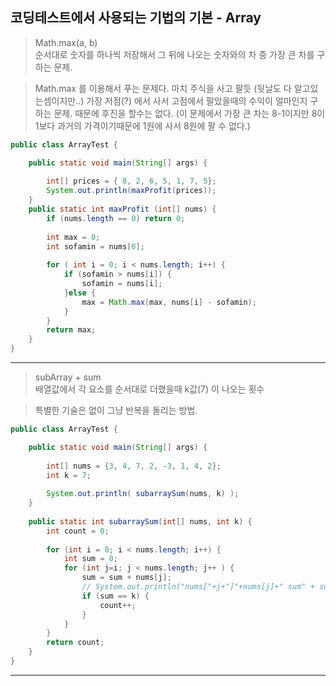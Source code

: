 ## 코딩테스트에서 사용되는 기법의 기본 - Array

> Math.max(a, b)<br>
> 순서대로 숫자를 하나씩 저장해서 그 뒤에 나오는 숫자와의 차 중 가장 큰 차를 구하는 문제.

> Math.max 를 이용해서 푸는 문제다. 마치 주식을 사고 팔듯 (뒷날도 다 알고있는셈이지만..) 가장 저점(?) 에서 사서 고점에서 팔았을때의 수익이 얼마인지 구하는 문제. 때문에 후진을 할수는 없다. (이 문제에서 가장 큰 차는 8-1이지만 8이 1보다 과거의 가격이기때문에 1원에 사서 8원에 팔 수 없다.)
```JAVA
public class ArrayTest {

	public static void main(String[] args) {
		
		int[] prices = { 8, 2, 6, 5, 1, 7, 5};
		System.out.println(maxProfit(prices));
	}
	public static int maxProfit (int[] nums) {
		if (nums.length == 0) return 0;
		
		int max = 0;
		int sofamin = nums[0];
		
		for ( int i = 0; i < nums.length; i++) {
			if (sofamin > nums[i]) {
				sofamin = nums[i];
			}else {
				max = Math.max(max, nums[i] - sofamin);
			}
		}
		return max;
	}
}
```
---
> subArray + sum<br>
> 배열값에서 각 요소를 순서대로 더했을때 k값(7) 이 나오는 횟수

> 특별한 기술은 없이 그냥 반복을 돌리는 방법.
```JAVA
public class ArrayTest {

	public static void main(String[] args) {
		
		int[] nums = {3, 4, 7, 2, -3, 1, 4, 2};
		int k = 7;
		
		System.out.println( subarraySum(nums, k) );
	}
	
	public static int subarraySum(int[] nums, int k) {
		int count = 0;
		
		for (int i = 0; i < nums.length; i++) {
			int sum = 0;
			for (int j=i; j < nums.length; j++ ) {
				sum = sum + nums[j];
				// System.out.println("nums["+j+"]"+nums[j]+" sum" + sum);
				if (sum == k) {
					count++;
				}
			}
		}
		return count;
	}
}
```
---